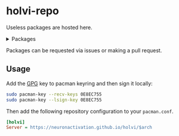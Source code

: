 # holvi-repo

Useless packages are hosted here.

<details>
  <summary>Packages</summary>
  <br/>

  | Package  | License |
  | ------------- | ------------- |
  | urbaani  | [MIT](https://raw.githubusercontent.com/jervw/urbaani-cli/main/LICENSE)  |
  | yaac 	   | [GPL2](https://raw.githubusercontent.com/viirret/yaac/main/LICENSE)      |
  | ...  | ...  |
 
  
</details>

Packages can be requested via issues or making a pull request.

## Usage

Add the [GPG](key/neuron-activation-2024.gpg) key to pacman keyring and then sign it locally:

```sh
sudo pacman-key --recv-keys 0E8EC755
sudo pacman-key --lsign-key 0E8EC755

```
Then add the following repository configuration to your `pacman.conf`. 

```ini
[holvi]
Server = https://neuronactivation.github.io/holvi/$arch
```

